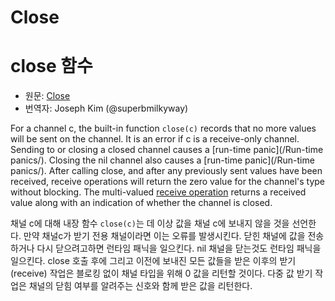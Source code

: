 # Close

# close 함수

* 원문: [Close](https://golang.org/ref/spec#Built-in_functions)
* 번역자: Joseph Kim (@superbmilkyway)

For a channel c, the built-in function `close(c)` records that no more values will be sent on the channel. It is an error if c is a receive-only channel. Sending to or closing a closed channel causes a [run-time panic](/Run-time panics/). Closing the nil channel also causes a [run-time panic](/Run-time panics/). After calling close, and after any previously sent values have been received, receive operations will return the zero value for the channel's type without blocking. The multi-valued [receive operation](/Expressions/receive_operator.html) returns a received value along with an indication of whether the channel is closed.

채널 c에 대해 내장 함수 `close(c)`는 데 이상 값을 채널 c에 보내지 않을 것을 선언한다. 만약 채널c가 받기 전용 채널이라면 이는 오류를 발생시킨다. 닫힌 채널에 값을 전송하거나 다시 닫으려고하면 런타임 패닉을 일으킨다. nil 채널을 닫는것도 런타임 패닉을 일으킨다. close 호출 후에 그리고 이전에 보내진 모든 값들을 받은 이후의 받기(receive) 작업은 블로킹 없이 채널 타입을 위해 0 값을 리턴할 것이다. 다중 값 받기 작업은 채널의 닫힘 여부를 알려주는 신호와 함께 받은 값을 리턴한다.